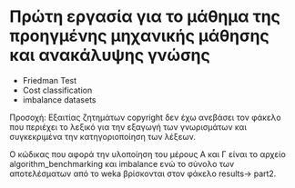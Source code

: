 # Πρώτη εργασία για το μάθημα της προηγμένης μηχανικής μάθησης και ανακάλυψης γνώσης

- Friedman Test
- Cost classification
- imbalance datasets


Προσοχή: Εξαιτίας ζητημάτων copyright δεν έχω ανεβάσει τον φάκελο που περιέχει το λεξικό για την εξαγωγή των γνωρισμάτων
και συγκεκριμένα την κατηγοριοποίηση των λέξεων.

Ο κώδικας που αφορά την υλοποίηση του μέρους Α και Γ είναι το αρχείο algorithm_benchmarking και imbalance ενώ
το σύνολο των αποτελέσματων από το weka βρίσκονται στον φάκελο results-> part2.



